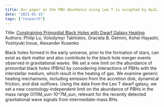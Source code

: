 ```yaml
---
title: Our paper on the PBH abundance using Leo T is accepted by ApJL.
date: "2021-01-15"
tags: ["research"]
---
```

Title: [Constraining Primordial Black Holes with Dwarf Galaxy Heating](https://arxiv.org/abs/2007.02213).  
Authors: Philip Lu, Volodymyr Takhistov, Graciela B. Gelmini, Kohei Hayashi, Yoshiyuki Inoue, Alexander Kusenko

Black holes formed in the early universe, prior to the formation of stars, can exist as dark matter and also contribute to the black hole merger events observed in gravitational waves. We set a new limit on the abundance of primordial black holes (PBHs) by considering interactions of PBHs with the interstellar medium, which result in the heating of gas. We examine generic heating mechanisms, including emission from the accretion disk, dynamical friction, and disk outflows. Using the data from the Leo T dwarf galaxy, we set a new cosmology-independent limit on the abundance of PBHs in the mass range O(1)M_sun-10^7M_sun, relevant for the recently detected gravitational wave signals from intermediate-mass BHs.
